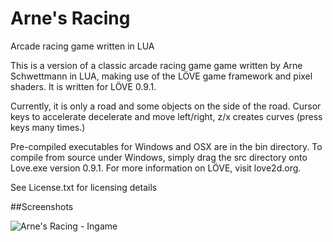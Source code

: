 Arne's Racing
===========

Arcade racing game written in LUA

This is a version of a classic arcade racing game game written by Arne Schwettmann in LUA, making use of the LÖVE game framework and pixel shaders. It is written for LÖVE 0.9.1.

Currently, it is only a road and some objects on the side of the road.
Cursor keys to accelerate decelerate and move left/right, z/x creates curves (press keys many times.)

Pre-compiled executables for Windows and OSX are in the bin directory. To compile from source under Windows, simply drag the src directory onto Love.exe version 0.9.1. For more information on LÖVE, visit love2d.org.

See License.txt for licensing details

##Screenshots

![Arne's Racing - Ingame](http://www.arneschwettmann.com/delme/screenshots/ArnesRacing_shot1.jpg)
